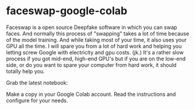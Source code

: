 # faceswap-google-colab
Faceswap is a open source Deepfake software in which you can swap faces. And normally this process of "swapping" takes a lot of time because of the model training. And while taking most of your time, it also uses your GPU all the time. I will spare you from a lot of hard work and helping you letting screw Google with electricity and gpu costs. (jk.) It's a rather slow process if you got mid-end, high-end GPU's but if you are on the low-end side, or do you want to spare your computer from hard work, it should totally help you.

Grab the latest notebook: 


Make a copy in your Google Colab account.
Read the instructions and configure for your needs.
